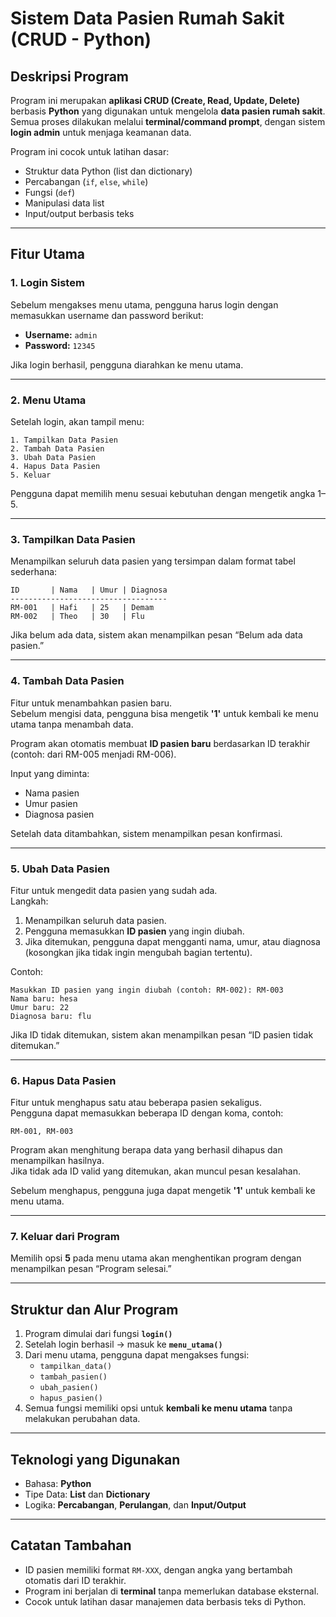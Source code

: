 # Sistem Data Pasien Rumah Sakit (CRUD - Python)

## Deskripsi Program
Program ini merupakan **aplikasi CRUD (Create, Read, Update, Delete)** berbasis **Python** yang digunakan untuk mengelola **data pasien rumah sakit**.  
Semua proses dilakukan melalui **terminal/command prompt**, dengan sistem **login admin** untuk menjaga keamanan data.

Program ini cocok untuk latihan dasar:
- Struktur data Python (list dan dictionary)
- Percabangan (`if`, `else`, `while`)
- Fungsi (`def`)
- Manipulasi data list
- Input/output berbasis teks

---

## Fitur Utama
### 1. **Login Sistem**
Sebelum mengakses menu utama, pengguna harus login dengan memasukkan username dan password berikut:
- **Username:** `admin`
- **Password:** `12345`

Jika login berhasil, pengguna diarahkan ke menu utama.

---

### 2. **Menu Utama**
Setelah login, akan tampil menu:
```
1. Tampilkan Data Pasien
2. Tambah Data Pasien
3. Ubah Data Pasien
4. Hapus Data Pasien
5. Keluar
```
Pengguna dapat memilih menu sesuai kebutuhan dengan mengetik angka 1–5.

---

### 3. **Tampilkan Data Pasien**
Menampilkan seluruh data pasien yang tersimpan dalam format tabel sederhana:
```
ID       | Nama   | Umur | Diagnosa
-----------------------------------
RM-001   | Hafi   | 25   | Demam
RM-002   | Theo   | 30   | Flu
```
Jika belum ada data, sistem akan menampilkan pesan “Belum ada data pasien.”

---

### 4. **Tambah Data Pasien**
Fitur untuk menambahkan pasien baru.  
Sebelum mengisi data, pengguna bisa mengetik **'1'** untuk kembali ke menu utama tanpa menambah data.  

Program akan otomatis membuat **ID pasien baru** berdasarkan ID terakhir (contoh: dari RM-005 menjadi RM-006).

Input yang diminta:
- Nama pasien  
- Umur pasien  
- Diagnosa pasien  

Setelah data ditambahkan, sistem menampilkan pesan konfirmasi.

---

### 5. **Ubah Data Pasien**
Fitur untuk mengedit data pasien yang sudah ada.  
Langkah:
1. Menampilkan seluruh data pasien.  
2. Pengguna memasukkan **ID pasien** yang ingin diubah.  
3. Jika ditemukan, pengguna dapat mengganti nama, umur, atau diagnosa (kosongkan jika tidak ingin mengubah bagian tertentu).  

Contoh:
```
Masukkan ID pasien yang ingin diubah (contoh: RM-002): RM-003
Nama baru: hesa
Umur baru: 22
Diagnosa baru: flu
```
Jika ID tidak ditemukan, sistem akan menampilkan pesan “ID pasien tidak ditemukan.”

---

### 6. **Hapus Data Pasien**
Fitur untuk menghapus satu atau beberapa pasien sekaligus.  
Pengguna dapat memasukkan beberapa ID dengan koma, contoh:
```
RM-001, RM-003
```

Program akan menghitung berapa data yang berhasil dihapus dan menampilkan hasilnya.  
Jika tidak ada ID valid yang ditemukan, akan muncul pesan kesalahan.

Sebelum menghapus, pengguna juga dapat mengetik **'1'** untuk kembali ke menu utama.

---

### 7. **Keluar dari Program**
Memilih opsi **5** pada menu utama akan menghentikan program dengan menampilkan pesan “Program selesai.”

---

## Struktur dan Alur Program
1. Program dimulai dari fungsi **`login()`**
2. Setelah login berhasil → masuk ke **`menu_utama()`**
3. Dari menu utama, pengguna dapat mengakses fungsi:
   - `tampilkan_data()`
   - `tambah_pasien()`
   - `ubah_pasien()`
   - `hapus_pasien()`
4. Semua fungsi memiliki opsi untuk **kembali ke menu utama** tanpa melakukan perubahan data.

---

## Teknologi yang Digunakan
- Bahasa: **Python**
- Tipe Data: **List** dan **Dictionary**
- Logika: **Percabangan**, **Perulangan**, dan **Input/Output**

---

## Catatan Tambahan
- ID pasien memiliki format `RM-XXX`, dengan angka yang bertambah otomatis dari ID terakhir.  
- Program ini berjalan di **terminal** tanpa memerlukan database eksternal.  
- Cocok untuk latihan dasar manajemen data berbasis teks di Python.
